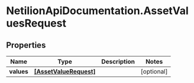 # NetilionApiDocumentation.AssetValuesRequest

## Properties
Name | Type | Description | Notes
------------ | ------------- | ------------- | -------------
**values** | [**[AssetValueRequest]**](AssetValueRequest.md) |  | [optional] 


